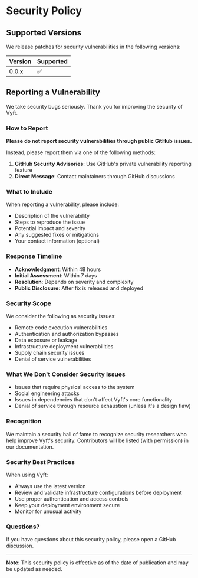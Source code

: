 # Security Policy

## Supported Versions

We release patches for security vulnerabilities in the following versions:

| Version | Supported          |
| ------- | ------------------ |
| 0.0.x   | :white_check_mark: |

## Reporting a Vulnerability

We take security bugs seriously. Thank you for improving the security of Vyft.

### How to Report

**Please do not report security vulnerabilities through public GitHub issues.**

Instead, please report them via one of the following methods:

1. **GitHub Security Advisories**: Use GitHub's private vulnerability reporting feature
2. **Direct Message**: Contact maintainers through GitHub discussions

### What to Include

When reporting a vulnerability, please include:

- Description of the vulnerability
- Steps to reproduce the issue
- Potential impact and severity
- Any suggested fixes or mitigations
- Your contact information (optional)

### Response Timeline

- **Acknowledgment**: Within 48 hours
- **Initial Assessment**: Within 7 days
- **Resolution**: Depends on severity and complexity
- **Public Disclosure**: After fix is released and deployed

### Security Scope

We consider the following as security issues:

- Remote code execution vulnerabilities
- Authentication and authorization bypasses
- Data exposure or leakage
- Infrastructure deployment vulnerabilities
- Supply chain security issues
- Denial of service vulnerabilities

### What We Don't Consider Security Issues

- Issues that require physical access to the system
- Social engineering attacks
- Issues in dependencies that don't affect Vyft's core functionality
- Denial of service through resource exhaustion (unless it's a design flaw)

### Recognition

We maintain a security hall of fame to recognize security researchers who help improve Vyft's security. Contributors will be listed (with permission) in our documentation.

### Security Best Practices

When using Vyft:

- Always use the latest version
- Review and validate infrastructure configurations before deployment
- Use proper authentication and access controls
- Keep your deployment environment secure
- Monitor for unusual activity

### Questions?

If you have questions about this security policy, please open a GitHub discussion.

---

**Note**: This security policy is effective as of the date of publication and may be updated as needed.
